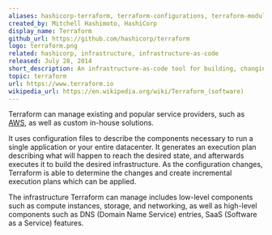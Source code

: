 ```yaml
---
aliases: hashicorp-terraform, terraform-configurations, terraform-module, terraform-modules, terraform-providers
created_by: Mitchell Hashimoto, HashiCorp
display_name: Terraform
github_url: https://github.com/hashicorp/terraform
logo: terraform.png
related: hashicorp, infrastructure, infrastructure-as-code
released: July 28, 2014
short_description: An infrastructure-as-code tool for building, changing, and versioning infrastructure safely and efficiently.
topic: terraform
url: https://www.terraform.io
wikipedia_url: https://en.wikipedia.org/wiki/Terraform_(software)
---
```

Terraform can manage existing and popular service providers, such as [AWS](https://github.com/terraform-providers/terraform-provider-aws), as well as custom in-house solutions.

It uses configuration files to describe the components necessary to run a single application or your entire datacenter.
It generates an execution plan describing what will happen to reach the desired state, and afterwards executes it to build the desired infrastructure. As the configuration changes, Terraform is able to determine the changes and create incremental execution plans which can be applied.

The infrastructure Terraform can manage includes low-level components such as compute instances, storage, and networking, as well as high-level components such as DNS (Domain Name Service) entries, SaaS (Software as a Service) features.
